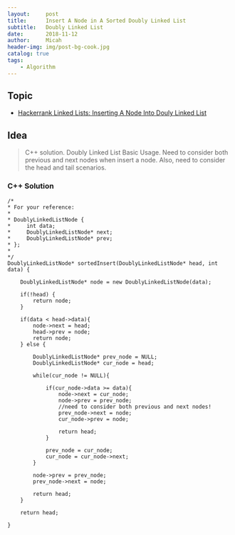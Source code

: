```yaml
---
layout:     post
title:      Insert A Node in A Sorted Doubly Linked List
subtitle:   Doubly Linked List
date:       2018-11-12
author:     Micah
header-img: img/post-bg-cook.jpg
catalog: true
tags:
    - Algorithm
---
```


## Topic

- [Hackerrank Linked Lists: Inserting A Node Into Douly Linked List](https://www.hackerrank.com/challenges/insert-a-node-at-a-specific-position-in-a-linked-list/problem?h_l=interview&playlist_slugs%5B%5D=interview-preparation-kit&playlist_slugs%5B%5D=linked-lists)

## Idea

>C++ solution. Doubly Linked List Basic Usage. Need to consider both previous and next nodes when
>insert a node. Also, need to consider the head and tail scenarios. 

### C++ Solution

    /*
    * For your reference:
    *
    * DoublyLinkedListNode {
    *     int data;
    *     DoublyLinkedListNode* next;
    *     DoublyLinkedListNode* prev;
    * };
    *
    */
    DoublyLinkedListNode* sortedInsert(DoublyLinkedListNode* head, int data) {
    
        DoublyLinkedListNode* node = new DoublyLinkedListNode(data);
    
        if(!head) {
            return node;    
        }
    
        if(data < head->data){
            node->next = head;
            head->prev = node;
            return node;
        } else {
        
            DoublyLinkedListNode* prev_node = NULL;
            DoublyLinkedListNode* cur_node = head;
        
            while(cur_node != NULL){
            
                if(cur_node->data >= data){
                    node->next = cur_node;
                    node->prev = prev_node;
                    //need to consider both previous and next nodes!
                    prev_node->next = node;
                    cur_node->prev = node;
                
                    return head;
                }
            
                prev_node = cur_node;
                cur_node = cur_node->next;
            }
        
            node->prev = prev_node;
            prev_node->next = node;
        
            return head;
        }
    
        return head;

    }

 

